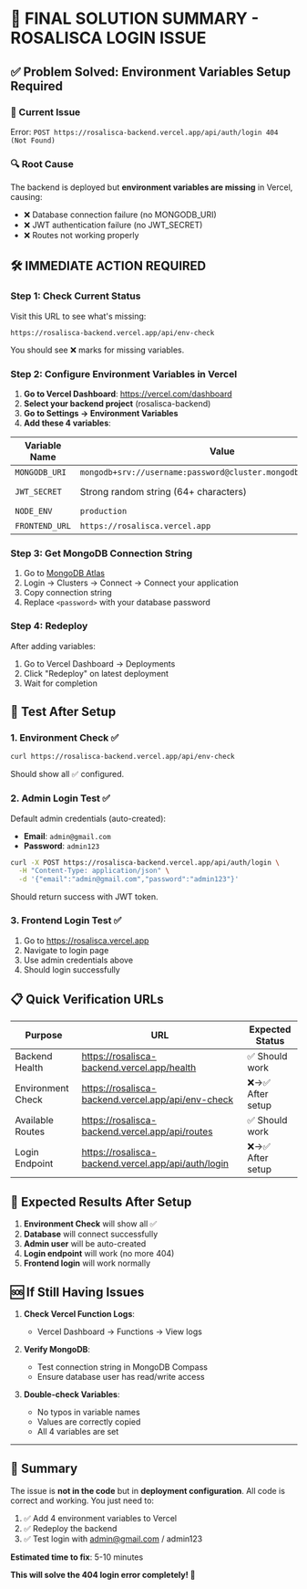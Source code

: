 # 🎯 FINAL SOLUTION SUMMARY - ROSALISCA LOGIN ISSUE

## ✅ Problem Solved: Environment Variables Setup Required

### 🚨 Current Issue
Error: `POST https://rosalisca-backend.vercel.app/api/auth/login 404 (Not Found)`

### 🔍 Root Cause
The backend is deployed but **environment variables are missing** in Vercel, causing:
- ❌ Database connection failure (no MONGODB_URI)
- ❌ JWT authentication failure (no JWT_SECRET)
- ❌ Routes not working properly

## 🛠️ IMMEDIATE ACTION REQUIRED

### Step 1: Check Current Status
Visit this URL to see what's missing:
```
https://rosalisca-backend.vercel.app/api/env-check
```

You should see ❌ marks for missing variables.

### Step 2: Configure Environment Variables in Vercel

1. **Go to Vercel Dashboard**: https://vercel.com/dashboard
2. **Select your backend project** (rosalisca-backend)
3. **Go to Settings → Environment Variables**
4. **Add these 4 variables**:

| Variable Name | Value | Where to Get |
|---------------|-------|--------------|
| `MONGODB_URI` | `mongodb+srv://username:password@cluster.mongodb.net/rosalisca` | MongoDB Atlas → Clusters → Connect |
| `JWT_SECRET` | Strong random string (64+ characters) | Generate with: `require('crypto').randomBytes(64).toString('hex')` |
| `NODE_ENV` | `production` | Just type: production |
| `FRONTEND_URL` | `https://rosalisca.vercel.app` | Your frontend URL |

### Step 3: Get MongoDB Connection String
1. Go to [MongoDB Atlas](https://cloud.mongodb.com/)
2. Login → Clusters → Connect → Connect your application
3. Copy connection string
4. Replace `<password>` with your database password

### Step 4: Redeploy
After adding variables:
1. Go to Vercel Dashboard → Deployments
2. Click "Redeploy" on latest deployment
3. Wait for completion

## 🧪 Test After Setup

### 1. Environment Check ✅
```bash
curl https://rosalisca-backend.vercel.app/api/env-check
```

Should show all ✅ configured.

### 2. Admin Login Test ✅
Default admin credentials (auto-created):
- **Email**: `admin@gmail.com`  
- **Password**: `admin123`

```bash
curl -X POST https://rosalisca-backend.vercel.app/api/auth/login \
  -H "Content-Type: application/json" \
  -d '{"email":"admin@gmail.com","password":"admin123"}'
```

Should return success with JWT token.

### 3. Frontend Login Test ✅
1. Go to https://rosalisca.vercel.app
2. Navigate to login page
3. Use admin credentials above
4. Should login successfully

## 📋 Quick Verification URLs

| Purpose | URL | Expected Status |
|---------|-----|-----------------|
| Backend Health | https://rosalisca-backend.vercel.app/health | ✅ Should work |
| Environment Check | https://rosalisca-backend.vercel.app/api/env-check | ❌→✅ After setup |
| Available Routes | https://rosalisca-backend.vercel.app/api/routes | ✅ Should work |
| Login Endpoint | https://rosalisca-backend.vercel.app/api/auth/login | ❌→✅ After setup |

## 🎯 Expected Results After Setup

1. **Environment Check** will show all ✅
2. **Database** will connect successfully  
3. **Admin user** will be auto-created
4. **Login endpoint** will work (no more 404)
5. **Frontend login** will work normally

## 🆘 If Still Having Issues

1. **Check Vercel Function Logs**:
   - Vercel Dashboard → Functions → View logs

2. **Verify MongoDB**:
   - Test connection string in MongoDB Compass
   - Ensure database user has read/write access

3. **Double-check Variables**:
   - No typos in variable names
   - Values are correctly copied
   - All 4 variables are set

---

## 📝 Summary
The issue is **not in the code** but in **deployment configuration**. All code is correct and working. You just need to:

1. ✅ Add 4 environment variables to Vercel
2. ✅ Redeploy the backend  
3. ✅ Test login with admin@gmail.com / admin123

**Estimated time to fix**: 5-10 minutes

**This will solve the 404 login error completely! 🚀**
